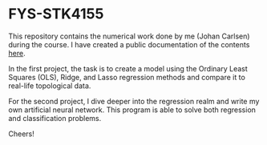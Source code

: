 # FYS-STK4155
This repository contains the numerical work done by me (Johan Carlsen)
during the course. I have created a public documentation of the 
contents [here](https://johancarlsen.github.io/fys-stk4155/html/index.html#).

In the first project, the task is to create a model using the Ordinary
Least Squares (OLS), Ridge, and Lasso regression methods and compare it
to real-life topological data.

For the second project, I dive deeper into the regression realm and 
write my own artificial neural network. This program is able to solve
both regression and classification problems.

Cheers!
